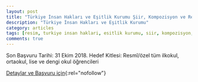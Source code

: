 ```yaml
---
layout: post
title: "Türkiye İnsan Hakları ve Eşitlik Kurumu Şiir, Kompozisyon ve Resim Yarışması"
description: "Türkiye İnsan Hakları ve Eşitlik Kurumu"
category: articles
tags: [resim, turkiye insan haklari, esitlik kurumu, siir, kompozisyon, cocuk]
comments: true
---
```


Son Başvuru Tarihi: 31 Ekim 2018.
Hedef Kitlesi: Resmî/özel tüm ilkokul, ortaokul, lise ve dengi okul öğrencileri

[Detaylar ve Başvuru için](http://yegitek.meb.gov.tr/www/648-siir-kompozisyon-ve-resim-yarismasi-turkiye-insan-haklari-ve-esitlik-kurumu/icerik/1732?utm_source=edebiyatyarismalari.com&utm_medium=affiliate){:rel="nofollow"}